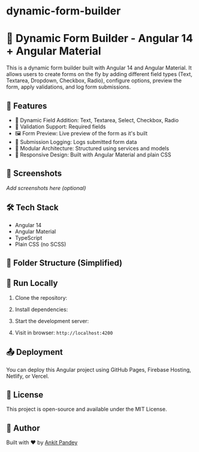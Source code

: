 # dynamic-form-builder
# 🧩 Dynamic Form Builder - Angular 14 + Angular Material

This is a dynamic form builder built with Angular 14 and Angular Material. It allows users to create forms on the fly by adding different field types (Text, Textarea, Dropdown, Checkbox, Radio), configure options, preview the form, apply validations, and log form submissions.

## 🚀 Features

- 🔧 Dynamic Field Addition: Text, Textarea, Select, Checkbox, Radio
- 🧪 Validation Support: Required fields
- 🖼️ Form Preview: Live preview of the form as it's built
- 💾 Submission Logging: Logs submitted form data
- 🧱 Modular Architecture: Structured using services and models
- 📱 Responsive Design: Built with Angular Material and plain CSS

## 📸 Screenshots

*Add screenshots here (optional)*

## 🛠️ Tech Stack

- Angular 14
- Angular Material
- TypeScript
- Plain CSS (no SCSS)

## 📂 Folder Structure (Simplified)


## 🧪 Run Locally

1. Clone the repository:


2. Install dependencies:


3. Start the development server:


4. Visit in browser: `http://localhost:4200`

## 📤 Deployment

You can deploy this Angular project using GitHub Pages, Firebase Hosting, Netlify, or Vercel.

## 📄 License

This project is open-source and available under the MIT License.

## 🙌 Author

Built with ❤️ by [Ankit Pandey](https://github.com/Ankit12911)
